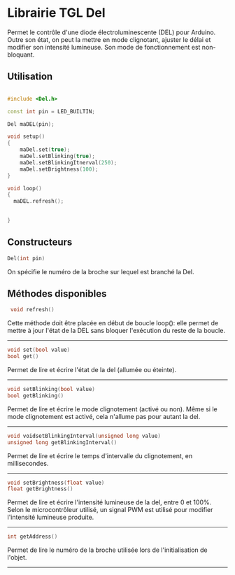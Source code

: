# Librairie TGL Del

Permet le contrôle d'une diode électroluminescente (DEL) pour Arduino. Outre son état, on peut la mettre en mode clignotant, ajuster le délai et modifier son intensité lumineuse. Son mode de fonctionnement est non-bloquant.

## Utilisation

```cpp

#include <Del.h> 

const int pin = LED_BUILTIN;

Del maDEL(pin); 

void setup()
{
    maDel.set(true);
    maDel.setBlinking(true);
    maDel.setBlinkingItnerval(250);
    maDel.setBrightness(100);
}

void loop()
{
  maDEL.refresh(); 

 
}
```

## Constructeurs
```cpp
Del(int pin)
```
On spécifie le numéro de la broche sur lequel est branché la Del.

## Méthodes disponibles


```cpp
 void refresh()
```
Cette méthode doit être placée en début de boucle loop(): elle permet de mettre à jour l'état de la DEL sans bloquer l'exécution du reste de la boucle.

---

```cpp
void set(bool value) 
bool get()
```
Permet de lire et écrire l'état de la del (allumée ou éteinte).

---

```cpp
void setBlinking(bool value)
bool getBlinking()
```
Permet de lire et écrire le mode clignotement (activé ou non). Même si le mode clignotement est activé, cela n'allume pas pour autant la del.

---
```cpp
void voidsetBlinkingInterval(unsigned long value)
unsigned long getBlinkingInterval()
```
Permet de lire et écrire le temps d'intervalle du clignotement, en millisecondes.

---
```cpp
void setBrightness(float value)
float getBrightness()
```

Permet de lire et écrire l'intensité lumineuse de la del, entre 0 et 100%. Selon le microcontrôleur utilisé, un signal PWM est utilisé pour modifier l'intensité lumineuse produite.

---
```cpp
int getAddress()
```

Permet de lire le numéro de la broche utilisée lors de l'initialisation de l'objet.

---